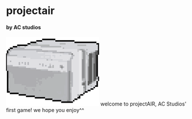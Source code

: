 # projectair
#### by AC studios
![ac studios logo](assets/ac-studios.png)
welcome to projectAIR, AC Studios' first game! we hope you enjoy^^